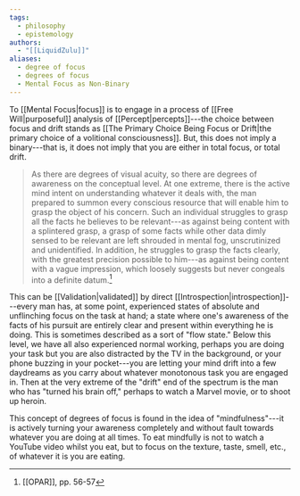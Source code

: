```yaml
---
tags:
  - philosophy
  - epistemology
authors:
  - "[[LiquidZulu]]"
aliases:
  - degree of focus
  - degrees of focus
  - Mental Focus as Non-Binary
---
```

To [[Mental Focus|focus]] is to engage in a process of [[Free Will|purposeful]] analysis of [[Percept|percepts]]---the choice between focus and drift stands as [[The Primary Choice Being Focus or Drift|the primary choice of a volitional consciousness]]. But, this does not imply a binary---that is, it does not imply that you are either in total focus, or total drift.

>As there are degrees of visual acuity, so there are degrees of awareness on the conceptual level. At one extreme, there is the active mind intent on understanding whatever it deals with, the man prepared to summon every conscious resource that will enable him to grasp the object of his concern. Such an individual struggles to grasp all the facts he believes to be relevant---as against being content with a splintered grasp, a grasp of some facts while other data dimly sensed to be relevant are left shrouded in mental fog, unscrutinized and unidentified. In addition, he struggles to grasp the facts clearly, with the greatest precision possible to him---as against being content with a vague impression, which loosely suggests but never congeals into a definite datum.[^1]

This can be [[Validation|validated]] by direct [[Introspection|introspection]]---every man has, at some point, experienced states of absolute and unflinching focus on the task at hand; a state where one's awareness of the facts of his pursuit are entirely clear and present within everything he is doing. This is sometimes described as a sort of "flow state." Below this level, we have all also experienced normal working, perhaps you are doing your task but you are also distracted by the TV in the background, or your phone buzzing in your pocket---you are letting your mind drift into a few daydreams as you carry about whatever monotonous task you are engaged in. Then at the very extreme of the "drift" end of the spectrum is the man who has "turned his brain off," perhaps to watch a Marvel movie, or to shoot up heroin.

This concept of degrees of focus is found in the idea of "mindfulness"---it is actively turning your awareness completely and without fault towards whatever you are doing at all times. To eat mindfully is not to watch a YouTube video whilst you eat, but to focus on the texture, taste, smell, etc., of whatever it is you are eating.

[^1]: [[OPAR]], pp. 56-57